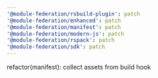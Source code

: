 ```yaml
---
'@module-federation/rsbuild-plugin': patch
'@module-federation/enhanced': patch
'@module-federation/manifest': patch
'@module-federation/modern-js': patch
'@module-federation/rspack': patch
'@module-federation/sdk': patch
---
```


refactor(manifest): collect assets from build hook
